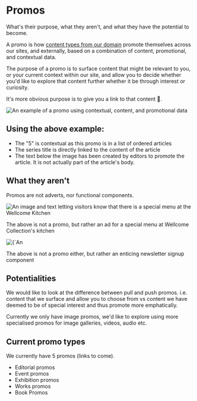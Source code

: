 # Promos
What's their purpose, what they aren't, and what they have the potential to become.

A promo is how [content types from our domain](https://user-images.githubusercontent.com/31692/35921561-dc6e90bc-0c12-11e8-96c5-46a01573afd1.png) promote themselves across our sites, and externally, based on a combination of content, promotional, and contextual data.

The purpose of a promo is to surface content that might be relevant to you, or your current context within our site, and allow you to decide whether you'd like to explore that content further whether it be through interest or curiosity.

It's more obvious purpose is to give you a link to that content 🚀.

![An example of a promo using contextual, content, and promotional data](https://user-images.githubusercontent.com/31692/35923356-ea0a0030-0c17-11e8-8e99-4d28412b73cb.png)

## Using the above example:

*   The "5" is contextual as this promo is in a list of ordered articles
*   The series title is directly linked to the content of the article
*   The text below the image has been created by editors to promote the article. It is not actually part of the article's body.

## What they aren't

Promos are not adverts, nor functional components.

![An image and text letting visitors know that there is a special menu at the Wellcome Kitchen](https://user-images.githubusercontent.com/31692/35924333-aa19db3c-0c1a-11e8-9451-36801b307bd3.png)

The above is not a promo, but rather an ad for a special menu at Wellcome Collection's kitchen

![{`An](https://user-images.githubusercontent.com/31692/35924690-a1f9830c-0c1b-11e8-89c0-964eaeb397ed.png)

The above is not a promo either, but rather an enticing newsletter signup component

## Potentialities

We would like to look at the difference between pull and push promos. i.e. content that we surface and allow you to choose from vs content we have deemed to be of special interest and thus promote more emphatically.

Currently we only have image promos, we'd like to explore using more specialised promos for image galleries, videos, audio etc.

## Current promo types

We currently have 5 promos (links to come).

*   Editorial promos
*   Event promos
*   Exhibition promos
*   Works promos
*   Book Promos
